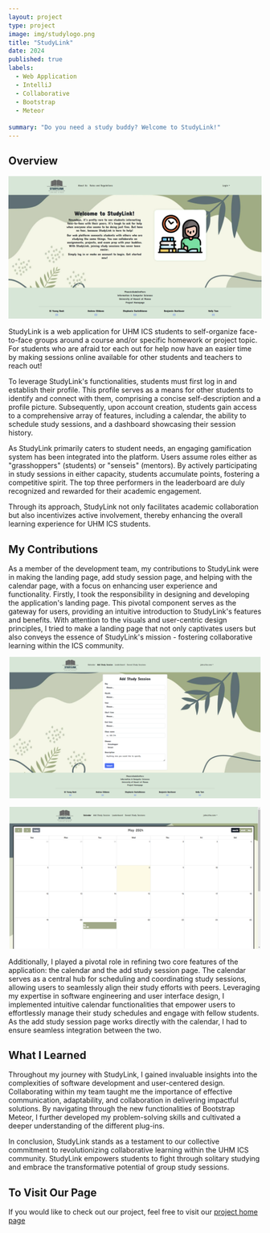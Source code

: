 ```yaml
---
layout: project
type: project
image: img/studylogo.png
title: "StudyLink"
date: 2024
published: true
labels: 
  - Web Application
  - IntelliJ
  - Collaborative
  - Bootstrap
  - Meteor
    
summary: "Do you need a study buddy? Welcome to StudyLink!"
---
```


## Overview

<p align="center">
<img width="600" class="img-fluid" src="../img/LandingPage.png">
</p>

StudyLink is a web application for UHM ICS students to self-organize face-to-face groups around a course and/or specific homework or project topic. For students who are afraid tor each out for help now have an easier time by making sessions online available for other students and teachers to reach out!

To leverage StudyLink's functionalities, students must first log in and establish their profile. This profile serves as a means for other students to identify and connect with them, comprising a concise self-description and a profile picture. Subsequently, upon account creation, students gain access to a comprehensive array of features, including a calendar, the ability to schedule study sessions, and a dashboard showcasing their session history.

As StudyLink primarily caters to student needs, an engaging gamification system has been integrated into the platform. Users assume roles either as "grasshoppers" (students) or "senseis" (mentors). By actively participating in study sessions in either capacity, students accumulate points, fostering a competitive spirit. The top three performers in the leaderboard are duly recognized and rewarded for their academic engagement.

Through its approach, StudyLink not only facilitates academic collaboration but also incentivizes active involvement, thereby enhancing the overall learning experience for UHM ICS students.

## My Contributions 
 
As a member of the development team, my contributions to StudyLink were in making the landing page, add study session page, and helping with the calendar page, with a focus on enhancing user experience and functionality. Firstly, I took the responsibility in designing and developing the application's landing page. This pivotal component serves as the gateway for users, providing an intuitive introduction to StudyLink's features and benefits. With attention to the visuals and user-centric design principles, I tried to make a landing page that not only captivates users but also conveys the essence of StudyLink's mission - fostering collaborative learning within the ICS community.

<p align="center"><img width="500" class="img-fluid" src="../img/AddStudySessionPage.png"></p>
<p align="center"><img width="500" class="img-fluid" src="../img/CalendarPage.png"></p>

Additionally, I played a pivotal role in refining two core features of the application: the calendar and the add study session page. The calendar serves as a central hub for scheduling and coordinating study sessions, allowing users to seamlessly align their study efforts with peers. Leveraging my expertise in software engineering and user interface design, I implemented intuitive calendar functionalities that empower users to effortlessly manage their study schedules and engage with fellow students. As the add study session page works directly with the calendar, I had to ensure seamless integration between the two.

## What I Learned

Throughout my journey with StudyLink, I gained invaluable insights into the complexities of software development and user-centered design. Collaborating within my team taught me the importance of effective communication, adaptability, and collaboration in delivering impactful solutions. By navigating through the new functionalities of Bootstrap Meteor, I further developed my problem-solving skills and cultivated a deeper understanding of the different plug-ins.

In conclusion, StudyLink stands as a testament to our collective commitment to revolutionizing collaborative learning within the UHM ICS community. StudyLink empowers students to fight through solitary studying and embrace the transformative potential of group study sessions.

## To Visit Our Page

If you would like to check out our project, feel free to visit our <a href="https://phoenix-codecrafters.github.io/"><i class="large github icon "></i>project home page</a>
